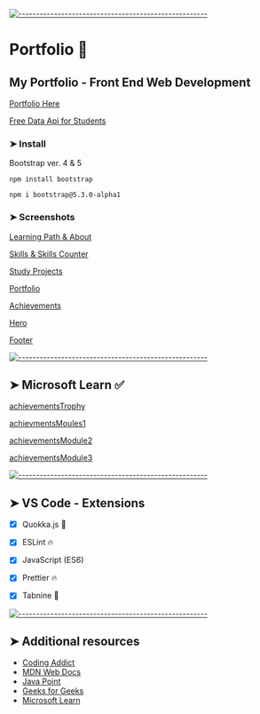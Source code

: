 <!-- ⚠️ This README has been generated from the file(s) "blueprint.md" ⚠️-->
[![-----------------------------------------------------](https://raw.githubusercontent.com/andreasbm/readme/master/assets/lines/colored.png)](#portfolio-)

#  Portfolio 🎯


 ## My Portfolio - Front End Web Development
 
 
 [Portfolio Here](https://codesleeps.github.io/Bootstrap-Portfolio/)

[Free Data Api for Students](https://openweathermap.org/our-initiatives/student-initiative)

### ➤ Install 
Bootstrap ver. 4 & 5
 ```install
 npm install bootstrap
 ```
 ```install
npm i bootstrap@5.3.0-alpha1
```

### ➤ Screenshots

 
[Learning Path & About](https://user-images.githubusercontent.com/125808990/224548154-75b2aa20-8efc-4e04-bc7c-de18f8e280dc.png)



[Skills & Skills Counter](https://user-images.githubusercontent.com/125808990/224548205-89dbff08-984e-4532-99de-2675ed16445f.png)



[Study Projects](https://user-images.githubusercontent.com/125808990/224548226-e8232fb5-e436-48c2-8e24-a476879c543d.png)



[Portfolio](https://user-images.githubusercontent.com/125808990/224548245-655f5d10-e727-476c-bd40-797a9aeb26d1.png)



[Achievements](https://user-images.githubusercontent.com/125808990/224377693-4c61de01-b8c4-4445-bcee-681f1211fef9.png)



[Hero](https://user-images.githubusercontent.com/125808990/224374103-39fbd8d8-1cec-448e-a7a2-dc9048ab8c2a.png)



[Footer](https://user-images.githubusercontent.com/125808990/224548271-2b97d667-728d-49be-992d-7ad81b21bede.png)




[![-----------------------------------------------------](https://raw.githubusercontent.com/andreasbm/readme/master/assets/lines/colored.png)](#microsoft-learn-)

## ➤ Microsoft Learn ✅

[achievementsTrophy](https://user-images.githubusercontent.com/125808990/226473105-96a90167-8ca6-4897-8746-ab92653da446.png)

[achievmentsMoules1](https://user-images.githubusercontent.com/125808990/226473129-f310796d-08b0-408e-8670-996c6dba5615.png)

[achievementsModule2](https://user-images.githubusercontent.com/125808990/226473142-e8869831-ae96-4667-af2e-5828c477256b.png)

[achievementsModule3](https://user-images.githubusercontent.com/125808990/226473163-eee6dc4c-8abb-4a83-b166-3127f2d67f41.png)



[![-----------------------------------------------------](https://raw.githubusercontent.com/andreasbm/readme/master/assets/lines/colored.png)](#vs-code---extensions)

## ➤ VS Code - Extensions

- [x] Quokka.js 🤖
- [x] ESLint 🔥
- [x] JavaScript (ES6) 
- [x] Prettier 🔥
- [x] Tabnine 🤖




[![-----------------------------------------------------](https://raw.githubusercontent.com/andreasbm/readme/master/assets/lines/colored.png)](#additional-resources)

## ➤ Additional resources

- [Coding Addict](https://johnsmilga.com)
- [MDN Web Docs](https://developer.mozilla.org/en-US/)
- [Java Point](https://www.javatpoint.com/jquery-example)
- [Geeks for Geeks](https://www.geeksforgeeks.org/jquery-examples/)
- [Microsoft Learn](https://learn.microsoft.com/en-us/training/)




